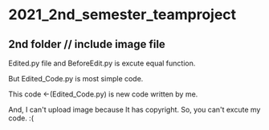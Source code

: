 # 2021_2nd_semester_teamproject

## 2nd folder // include image file

Edited.py file and BeforeEdit.py is excute equal function.

But Edited_Code.py is most simple code.

This code <-(Edited_Code.py) is new code written by me.

And, I can't upload image because It has copyright.
So, you can't excute my code. :(
